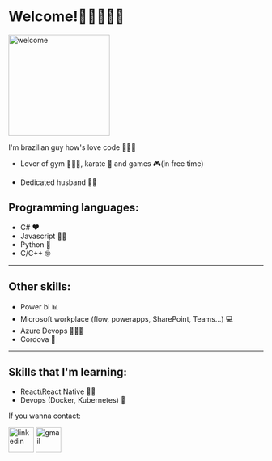# Welcome!👋🏻🙋🏻‍♂️

<img src="https://media.giphy.com/media/3ornk57KwDXf81rjWM/giphy.gif" alt="welcome" width="200"/>

I'm brazilian guy how's love code 👨🏻‍💻

- Lover of gym 🏋🏻‍♂️, karate 🥋 and games 🎮(in free time)

- Dedicated husband 🤵🏻

## Programming languages:

- C# ❤️
- Javascript 💪🏻
- Python 🤩
- C/C++ 🤓

------------------------------------------

## Other skills:

- Power bi 📊
- Microsoft workplace (flow, powerapps, SharePoint, Teams...) 💻
- Azure Devops 🕵🏻‍♂️
- Cordova 📳

-----------------------------------------------

## Skills that I'm learning:

- React\React Native 📲🌐
- Devops (Docker, Kubernetes) 🐋

If you wanna contact:

[<img src="https://camo.githubusercontent.com/e09d48a8042e44b612d5669850b937e0f201766b86c05bb69fb78238e8f0b45c/68747470733a2f2f696d6167652e666c617469636f6e2e636f6d2f69636f6e732f7376672f3137342f3137343835372e737667" alt="linkedin" width="50"/>](https://www.linkedin.com/in/inatan-hertzog/)
[<img src="https://www.flaticon.com/svg/static/icons/svg/281/281769.svg" alt="gmail" width="50"/>](mailto:inatan.hertzog@gmai.com)

<!--
**Inatan/Inatan** is a ✨ _special_ ✨ repository because its `README.md` (this file) appears on your GitHub profile.

Here are some ideas to get you started:

- 🔭 I’m currently working on ...
- 🌱 I’m currently learning ...
- 👯 I’m looking to collaborate on ...
- 🤔 I’m looking for help with ...
- 💬 Ask me about ...
- 📫 How to reach me: ...
- 😄 Pronouns: ...
- ⚡ Fun fact: ...
-->
